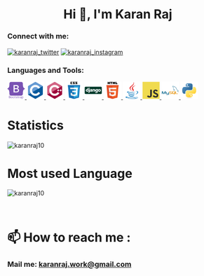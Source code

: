 <h1 align="center">Hi 👋, I'm Karan Raj</h1>

<h3 align="left">Connect with me:</h3>
<p align="left">
<a href="https://twitter.com/KARANRAJ07" target="blank"><img align="center" src="https://cdn.jsdelivr.net/npm/simple-icons@3.0.1/icons/twitter.svg" alt="karanraj_twitter" height="30" width="40" /></a>
<a href="https://instagram.com/karanraj10" target="blank"><img align="center" src="https://cdn.jsdelivr.net/npm/simple-icons@3.0.1/icons/instagram.svg" alt="karanraj_instagram" height="30" width="40" /></a>

</p>

<h3 align="left">Languages and Tools:</h3>
<p align="left"> <a href="https://getbootstrap.com" target="_blank"> <img src="https://raw.githubusercontent.com/devicons/devicon/master/icons/bootstrap/bootstrap-plain-wordmark.svg" alt="bootstrap" width="40" height="40"/> </a> <a href="https://www.cprogramming.com/" target="_blank"> <img src="https://raw.githubusercontent.com/devicons/devicon/master/icons/c/c-original.svg" alt="c" width="40" height="40"/> </a> <a href="https://www.w3schools.com/cpp/" target="_blank"> <img src="https://raw.githubusercontent.com/devicons/devicon/master/icons/cplusplus/cplusplus-original.svg" alt="cplusplus" width="40" height="40"/> </a> <a href="https://www.w3schools.com/css/" target="_blank"> <img src="https://raw.githubusercontent.com/devicons/devicon/master/icons/css3/css3-original-wordmark.svg" alt="css3" width="40" height="40"/> </a> <a href="https://www.djangoproject.com/" target="_blank"> <img src="https://raw.githubusercontent.com/devicons/devicon/master/icons/django/django-original.svg" alt="django" width="40" height="40"/> </a> <a href="https://www.w3.org/html/" target="_blank"> <img src="https://raw.githubusercontent.com/devicons/devicon/master/icons/html5/html5-original-wordmark.svg" alt="html5" width="40" height="40"/> </a> <a href="https://www.java.com" target="_blank"> <img src="https://raw.githubusercontent.com/devicons/devicon/master/icons/java/java-original.svg" alt="java" width="40" height="40"/> </a> <a href="https://developer.mozilla.org/en-US/docs/Web/JavaScript" target="_blank"> <img src="https://raw.githubusercontent.com/devicons/devicon/master/icons/javascript/javascript-original.svg" alt="javascript" width="40" height="40"/> </a> <a href="https://www.mysql.com/" target="_blank"> <img src="https://raw.githubusercontent.com/devicons/devicon/master/icons/mysql/mysql-original-wordmark.svg" alt="mysql" width="40" height="40"/> </a> <a href="https://www.python.org" target="_blank"> <img src="https://raw.githubusercontent.com/devicons/devicon/master/icons/python/python-original.svg" alt="python" width="40" height="40"/> </a> </p>


# Statistics #
<p><img align="center" src="https://github-readme-stats.vercel.app/api?username=karanraj10&show_icons=true&locale=en" alt="karanraj10" /></p>

# Most used Language #
<p><img align="left" src="https://github-readme-stats.vercel.app/api/top-langs?username=karanraj10&show_icons=true&locale=en&layout=compact" alt="karanraj10" /></p>

<br><br><br>
# 📫 How to reach me : #
### Mail me: [karanraj.work@gmail.com]()
